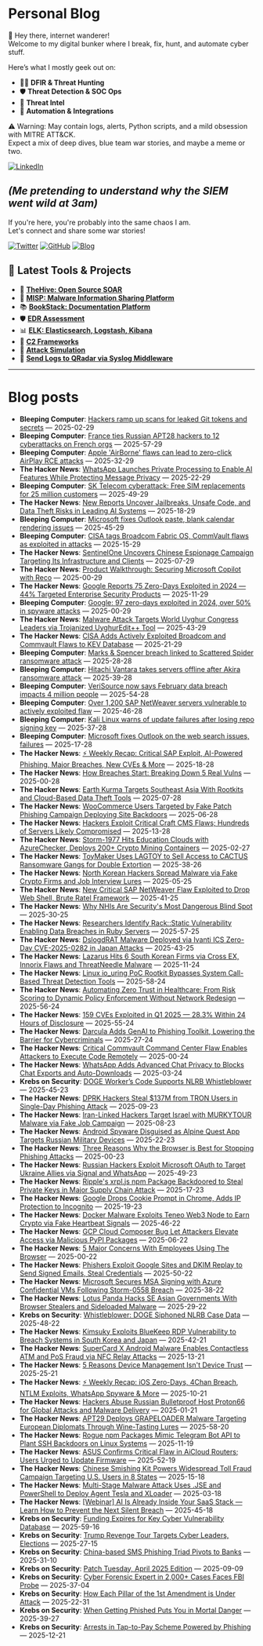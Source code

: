 # Personal Blog

👋 Hey there, internet wanderer!  
Welcome to my digital bunker where I break, fix, hunt, and automate cyber stuff.  

Here’s what I mostly geek out on:

- 🕵️‍♂️ **DFIR & Threat Hunting**  
- 🛡️ **Threat Detection & SOC Ops**  
- 🧠 **Threat Intel**  
- 🤖 **Automation & Integrations**

⚠️ Warning: May contain logs, alerts, Python scripts, and a mild obsession with MITRE ATT&CK.  
Expect a mix of deep dives, blue team war stories, and maybe a meme or two.

[![LinkedIn](https://img.shields.io/badge/LinkedIn-Connect-blue?style=flat&logo=linkedin)](https://www.linkedin.com/in/0xatef)

*(Me pretending to understand why the SIEM went wild at 3am)*  
---  
If you're here, you're probably into the same chaos I am.  
Let's connect and share some war stories!

[![Twitter](https://img.shields.io/badge/Twitter-%400xatef-1DA1F2?style=flat&logo=twitter&logoColor=white)](https://twitter.com/0xatef)
[![GitHub](https://img.shields.io/badge/GitHub-0xAtef-181717?style=flat&logo=github)](https://github.com/0xAtef)
[![Blog](https://img.shields.io/badge/Blog-0xAtef.github.io-orange?style=flat&logo=jekyll)](https://0xatef.github.io)


## 🧰 Latest Tools & Projects

- 🐝 [**TheHive: Open Source SOAR**](https://0xatef.github.io/Projects/#thehive-open-source-soar)  
- 🧬 [**MISP: Malware Information Sharing Platform**](https://0xatef.github.io/Projects/#misp-malware-information-sharing-platform)  
- 📚 [**BookStack: Documentation Platform**](https://0xatef.github.io/Projects/#bookstack-documentation-platform)  
- 🛡️ [**EDR Assessment**](https://0xatef.github.io/Projects/#edr-assessment)  
- 📊 [**ELK: Elasticsearch, Logstash, Kibana**](https://0xatef.github.io/Projects/#elk-elasticsearch-logstash-kibana)  
- 🎯 [**C2 Frameworks**](https://0xatef.github.io/Projects/#c2-frameworks)  
- 🧨 [**Attack Simulation**](https://0xatef.github.io/Projects/#attack-simulation)  
- 🔄 [**Send Logs to QRadar via Syslog Middleware**](https://0xatef.github.io/Projects/#how-to-send-logs-from-an-api-to-qradar-siem-through-syslog-middleware)  

---

# Blog posts
<!-- BLOG-POST-LIST:START -->
- **Bleeping Computer**: [Hackers ramp up scans for leaked Git tokens and secrets](https://www.bleepingcomputer.com/news/security/hackers-ramp-up-scans-for-leaked-git-tokens-and-secrets/) — 2025-02-29
- **Bleeping Computer**: [France ties Russian APT28 hackers to 12 cyberattacks on French orgs](https://www.bleepingcomputer.com/news/security/france-ties-russian-apt28-hackers-to-12-cyberattacks-on-french-orgs/) — 2025-57-29
- **Bleeping Computer**: [Apple &#39;AirBorne&#39; flaws can lead to zero-click AirPlay RCE attacks](https://www.bleepingcomputer.com/news/security/apple-airborne-flaws-can-lead-to-zero-click-airplay-rce-attacks/) — 2025-32-29
- **The Hacker News**: [WhatsApp Launches Private Processing to Enable AI Features While Protecting Message Privacy](https://thehackernews.com/2025/04/whatsapp-launches-private-processing-to.html) — 2025-22-29
- **Bleeping Computer**: [SK Telecom cyberattack: Free SIM replacements for 25 million customers](https://www.bleepingcomputer.com/news/security/sk-telecom-cyberattack-free-sim-replacements-for-25-million-customers/) — 2025-49-29
- **The Hacker News**: [New Reports Uncover Jailbreaks, Unsafe Code, and Data Theft Risks in Leading AI Systems](https://thehackernews.com/2025/04/new-reports-uncover-jailbreaks-unsafe.html) — 2025-18-29
- **Bleeping Computer**: [Microsoft fixes Outlook paste, blank calendar rendering issues](https://www.bleepingcomputer.com/news/microsoft/microsoft-fixes-outlook-paste-blank-calendar-rendering-issues/) — 2025-45-29
- **Bleeping Computer**: [CISA tags Broadcom Fabric OS, CommVault flaws as exploited in attacks](https://www.bleepingcomputer.com/news/security/cisa-tags-broadcom-fabric-os-commvault-flaws-as-exploited-in-attacks/) — 2025-15-29
- **The Hacker News**: [SentinelOne Uncovers Chinese Espionage Campaign Targeting Its Infrastructure and Clients](https://thehackernews.com/2025/04/sentinelone-uncovers-chinese-espionage.html) — 2025-07-29
- **The Hacker News**: [Product Walkthrough: Securing Microsoft Copilot with Reco](https://thehackernews.com/2025/04/product-walkthrough-securing-microsoft.html) — 2025-00-29
- **The Hacker News**: [Google Reports 75 Zero-Days Exploited in 2024 — 44% Targeted Enterprise Security Products](https://thehackernews.com/2025/04/google-reports-75-zero-days-exploited.html) — 2025-11-29
- **Bleeping Computer**: [Google: 97 zero-days exploited in 2024, over 50% in spyware attacks](https://www.bleepingcomputer.com/news/security/google-97-zero-days-exploited-in-2024-over-50-percent-in-spyware-attacks/) — 2025-00-29
- **The Hacker News**: [Malware Attack Targets World Uyghur Congress Leaders via Trojanized UyghurEdit++ Tool](https://thehackernews.com/2025/04/malware-attack-targets-world-uyghur.html) — 2025-43-29
- **The Hacker News**: [CISA Adds Actively Exploited Broadcom and Commvault Flaws to KEV Database](https://thehackernews.com/2025/04/cisa-adds-actively-exploited-broadcom.html) — 2025-21-29
- **Bleeping Computer**: [Marks &amp; Spencer breach linked to Scattered Spider ransomware attack](https://www.bleepingcomputer.com/news/security/marks-and-spencer-breach-linked-to-scattered-spider-ransomware-attack/) — 2025-28-28
- **Bleeping Computer**: [Hitachi Vantara takes servers offline after Akira ransomware attack](https://www.bleepingcomputer.com/news/security/hitachi-vantara-takes-servers-offline-after-akira-ransomware-attack/) — 2025-39-28
- **Bleeping Computer**: [VeriSource now says February data breach impacts 4 million people](https://www.bleepingcomputer.com/news/security/verisource-now-says-february-data-breach-impacts-4-million-people/) — 2025-54-28
- **Bleeping Computer**: [Over 1,200 SAP NetWeaver servers vulnerable to actively exploited flaw](https://www.bleepingcomputer.com/news/security/over-1-200-sap-netweaver-servers-vulnerable-to-actively-exploited-flaw/) — 2025-46-28
- **Bleeping Computer**: [Kali Linux warns of update failures after losing repo signing key](https://www.bleepingcomputer.com/news/linux/kali-linux-warns-of-update-failures-after-losing-repo-signing-key/) — 2025-37-28
- **Bleeping Computer**: [Microsoft fixes Outlook on the web search issues, failures](https://www.bleepingcomputer.com/news/microsoft/microsoft-fixes-outlook-on-the-web-search-issues-failures/) — 2025-17-28
- **The Hacker News**: [⚡ Weekly Recap: Critical SAP Exploit, AI-Powered Phishing, Major Breaches, New CVEs &amp; More](https://thehackernews.com/2025/04/weekly-recap-critical-sap-exploit-ai.html) — 2025-18-28
- **The Hacker News**: [How Breaches Start: Breaking Down 5 Real Vulns](https://thehackernews.com/2025/04/how-breaches-start-breaking-down-5-real.html) — 2025-00-28
- **The Hacker News**: [Earth Kurma Targets Southeast Asia With Rootkits and Cloud-Based Data Theft Tools](https://thehackernews.com/2025/04/earth-kurma-targets-southeast-asia-with.html) — 2025-07-28
- **The Hacker News**: [WooCommerce Users Targeted by Fake Patch Phishing Campaign Deploying Site Backdoors](https://thehackernews.com/2025/04/woocommerce-users-targeted-by-fake.html) — 2025-06-28
- **The Hacker News**: [Hackers Exploit Critical Craft CMS Flaws; Hundreds of Servers Likely Compromised](https://thehackernews.com/2025/04/hackers-exploit-critical-craft-cms.html) — 2025-13-28
- **The Hacker News**: [Storm-1977 Hits Education Clouds with AzureChecker, Deploys 200+ Crypto Mining Containers](https://thehackernews.com/2025/04/storm-1977-hits-education-clouds-with.html) — 2025-02-27
- **The Hacker News**: [ToyMaker Uses LAGTOY to Sell Access to CACTUS Ransomware Gangs for Double Extortion](https://thehackernews.com/2025/04/toymaker-uses-lagtoy-to-sell-access-to.html) — 2025-38-26
- **The Hacker News**: [North Korean Hackers Spread Malware via Fake Crypto Firms and Job Interview Lures](https://thehackernews.com/2025/04/north-korean-hackers-spread-malware-via.html) — 2025-05-25
- **The Hacker News**: [New Critical SAP NetWeaver Flaw Exploited to Drop Web Shell, Brute Ratel Framework](https://thehackernews.com/2025/04/sap-confirms-critical-netweaver-flaw.html) — 2025-41-25
- **The Hacker News**: [Why NHIs Are Security&#39;s Most Dangerous Blind Spot](https://thehackernews.com/2025/04/why-nhis-are-securitys-most-dangerous.html) — 2025-30-25
- **The Hacker News**: [Researchers Identify Rack::Static Vulnerability Enabling Data Breaches in Ruby Servers](https://thehackernews.com/2025/04/researchers-identify-rackstatic.html) — 2025-57-25
- **The Hacker News**: [DslogdRAT Malware Deployed via Ivanti ICS Zero-Day CVE-2025-0282 in Japan Attacks](https://thehackernews.com/2025/04/dslogdrat-malware-deployed-via-ivanti.html) — 2025-43-25
- **The Hacker News**: [Lazarus Hits 6 South Korean Firms via Cross EX, Innorix Flaws and ThreatNeedle Malware](https://thehackernews.com/2025/04/lazarus-hits-6-south-korean-firms-via.html) — 2025-11-24
- **The Hacker News**: [Linux io_uring PoC Rootkit Bypasses System Call-Based Threat Detection Tools](https://thehackernews.com/2025/04/linux-iouring-poc-rootkit-bypasses.html) — 2025-58-24
- **The Hacker News**: [Automating Zero Trust in Healthcare: From Risk Scoring to Dynamic Policy Enforcement Without Network Redesign](https://thehackernews.com/2025/04/automating-zero-trust-in-healthcare.html) — 2025-56-24
- **The Hacker News**: [159 CVEs Exploited in Q1 2025 — 28.3% Within 24 Hours of Disclosure](https://thehackernews.com/2025/04/159-cves-exploited-in-q1-2025-283.html) — 2025-55-24
- **The Hacker News**: [Darcula Adds GenAI to Phishing Toolkit, Lowering the Barrier for Cybercriminals](https://thehackernews.com/2025/04/darcula-adds-genai-to-phishing-toolkit.html) — 2025-27-24
- **The Hacker News**: [Critical Commvault Command Center Flaw Enables Attackers to Execute Code Remotely](https://thehackernews.com/2025/04/critical-commvault-command-center-flaw.html) — 2025-00-24
- **The Hacker News**: [WhatsApp Adds Advanced Chat Privacy to Blocks Chat Exports and Auto-Downloads](https://thehackernews.com/2025/04/whatsapp-adds-advanced-chat-privacy-to.html) — 2025-03-24
- **Krebs on Security**: [DOGE Worker’s Code Supports NLRB Whistleblower](https://krebsonsecurity.com/2025/04/doge-workers-code-supports-nlrb-whistleblower/) — 2025-45-23
- **The Hacker News**: [DPRK Hackers Steal $137M from TRON Users in Single-Day Phishing Attack](https://thehackernews.com/2025/04/dprk-hackers-steal-137m-from-tron-users.html) — 2025-09-23
- **The Hacker News**: [Iran-Linked Hackers Target Israel with MURKYTOUR Malware via Fake Job Campaign](https://thehackernews.com/2025/04/iran-linked-hackers-target-israel-with.html) — 2025-08-23
- **The Hacker News**: [Android Spyware Disguised as Alpine Quest App Targets Russian Military Devices](https://thehackernews.com/2025/04/android-spyware-disguised-as-alpine.html) — 2025-22-23
- **The Hacker News**: [Three Reasons Why the Browser is Best for Stopping Phishing Attacks](https://thehackernews.com/2025/04/three-reasons-why-browser-is-best-for.html) — 2025-00-23
- **The Hacker News**: [Russian Hackers Exploit Microsoft OAuth to Target Ukraine Allies via Signal and WhatsApp](https://thehackernews.com/2025/04/russian-hackers-exploit-microsoft-oauth.html) — 2025-49-23
- **The Hacker News**: [Ripple&#39;s xrpl.js npm Package Backdoored to Steal Private Keys in Major Supply Chain Attack](https://thehackernews.com/2025/04/ripples-xrpljs-npm-package-backdoored.html) — 2025-17-23
- **The Hacker News**: [Google Drops Cookie Prompt in Chrome, Adds IP Protection to Incognito](https://thehackernews.com/2025/04/google-drops-cookie-prompt-in-chrome.html) — 2025-19-23
- **The Hacker News**: [Docker Malware Exploits Teneo Web3 Node to Earn Crypto via Fake Heartbeat Signals](https://thehackernews.com/2025/04/docker-malware-exploits-teneo-web3-node.html) — 2025-46-22
- **The Hacker News**: [GCP Cloud Composer Bug Let Attackers Elevate Access via Malicious PyPI Packages](https://thehackernews.com/2025/04/gcp-cloud-composer-bug-let-attackers.html) — 2025-06-22
- **The Hacker News**: [5 Major Concerns With Employees Using The Browser](https://thehackernews.com/2025/04/5-major-concerns-with-employees-using.html) — 2025-00-22
- **The Hacker News**: [Phishers Exploit Google Sites and DKIM Replay to Send Signed Emails, Steal Credentials](https://thehackernews.com/2025/04/phishers-exploit-google-sites-and-dkim.html) — 2025-50-22
- **The Hacker News**: [Microsoft Secures MSA Signing with Azure Confidential VMs Following Storm-0558 Breach](https://thehackernews.com/2025/04/microsoft-secures-msa-signing-with.html) — 2025-38-22
- **The Hacker News**: [Lotus Panda Hacks SE Asian Governments With Browser Stealers and Sideloaded Malware](https://thehackernews.com/2025/04/lotus-panda-hacks-se-asian-governments.html) — 2025-29-22
- **Krebs on Security**: [Whistleblower: DOGE Siphoned NLRB Case Data](https://krebsonsecurity.com/2025/04/whistleblower-doge-siphoned-nlrb-case-data/) — 2025-48-22
- **The Hacker News**: [Kimsuky Exploits BlueKeep RDP Vulnerability to Breach Systems in South Korea and Japan](https://thehackernews.com/2025/04/kimsuky-exploits-bluekeep-rdp.html) — 2025-42-21
- **The Hacker News**: [SuperCard X Android Malware Enables Contactless ATM and PoS Fraud via NFC Relay Attacks](https://thehackernews.com/2025/04/supercard-x-android-malware-enables.html) — 2025-13-21
- **The Hacker News**: [5 Reasons Device Management Isn&#39;t Device Trust​](https://thehackernews.com/2025/04/5-reasons-device-management-isnt-device.html) — 2025-25-21
- **The Hacker News**: [⚡ Weekly Recap: iOS Zero-Days, 4Chan Breach, NTLM Exploits, WhatsApp Spyware &amp; More](https://thehackernews.com/2025/04/thn-weekly-recap-ios-zero-days-4chan.html) — 2025-10-21
- **The Hacker News**: [Hackers Abuse Russian Bulletproof Host Proton66 for Global Attacks and Malware Delivery](https://thehackernews.com/2025/04/hackers-abuse-russian-bulletproof-host.html) — 2025-01-21
- **The Hacker News**: [APT29 Deploys GRAPELOADER Malware Targeting European Diplomats Through Wine-Tasting Lures](https://thehackernews.com/2025/04/apt29-deploys-grapeloader-malware.html) — 2025-58-20
- **The Hacker News**: [Rogue npm Packages Mimic Telegram Bot API to Plant SSH Backdoors on Linux Systems](https://thehackernews.com/2025/04/rogue-npm-packages-mimic-telegram-bot.html) — 2025-11-19
- **The Hacker News**: [ASUS Confirms Critical Flaw in AiCloud Routers; Users Urged to Update Firmware](https://thehackernews.com/2025/04/asus-confirms-critical-flaw-in-aicloud.html) — 2025-52-19
- **The Hacker News**: [Chinese Smishing Kit Powers Widespread Toll Fraud Campaign Targeting U.S. Users in 8 States](https://thehackernews.com/2025/04/chinese-smishing-kit-behind-widespread.html) — 2025-15-18
- **The Hacker News**: [Multi-Stage Malware Attack Uses .JSE and PowerShell to Deploy Agent Tesla and XLoader](https://thehackernews.com/2025/04/multi-stage-malware-attack-uses-jse-and.html) — 2025-03-18
- **The Hacker News**: [[Webinar] AI Is Already Inside Your SaaS Stack — Learn How to Prevent the Next Silent Breach](https://thehackernews.com/2025/04/webinar-ai-is-already-inside-your-saas.html) — 2025-45-18
- **Krebs on Security**: [Funding Expires for Key Cyber Vulnerability Database](https://krebsonsecurity.com/2025/04/funding-expires-for-key-cyber-vulnerability-database/) — 2025-59-16
- **Krebs on Security**: [Trump Revenge Tour Targets Cyber Leaders, Elections](https://krebsonsecurity.com/2025/04/trump-revenge-tour-targets-cyber-leaders-elections/) — 2025-27-15
- **Krebs on Security**: [China-based SMS Phishing Triad Pivots to Banks](https://krebsonsecurity.com/2025/04/china-based-sms-phishing-triad-pivots-to-banks/) — 2025-31-10
- **Krebs on Security**: [Patch Tuesday, April 2025 Edition](https://krebsonsecurity.com/2025/04/patch-tuesday-april-2025-edition/) — 2025-09-09
- **Krebs on Security**: [Cyber Forensic Expert in 2,000+ Cases Faces FBI Probe](https://krebsonsecurity.com/2025/04/cyber-forensic-expert-in-2000-cases-faces-fbi-probe/) — 2025-37-04
- **Krebs on Security**: [How Each Pillar of the 1st Amendment is Under Attack](https://krebsonsecurity.com/2025/03/how-each-pillar-of-the-1st-amendment-is-under-attack/) — 2025-22-31
- **Krebs on Security**: [When Getting Phished Puts You in Mortal Danger](https://krebsonsecurity.com/2025/03/when-getting-phished-puts-you-in-mortal-danger/) — 2025-39-27
- **Krebs on Security**: [Arrests in Tap-to-Pay Scheme Powered by Phishing](https://krebsonsecurity.com/2025/03/arrests-in-tap-to-pay-scheme-powered-by-phishing/) — 2025-12-21<!-- BLOG-POST-LIST:END -->
